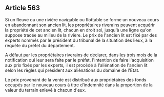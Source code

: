 Article 563
----
Si un fleuve ou une rivière navigable ou flottable se forme un nouveau cours en
abandonnant son ancien lit, les propriétaires riverains peuvent acquérir la
propriété de cet ancien lit, chacun en droit soi, jusqu'à une ligne qu'on
suppose tracée au milieu de la rivière. Le prix de l'ancien lit est fixé par des
experts nommés par le président du tribunal de la situation des lieux, à la
requête du préfet du département.

A défaut par les propriétaires riverains de déclarer, dans les trois mois de la
notification qui leur sera faite par le préfet, l'intention de faire
l'acquisition aux prix fixés par les experts, il est procédé à l'aliénation de
l'ancien lit selon les règles qui président aux aliénations du domaine de
l'Etat.

Le prix provenant de la vente est distribué aux propriétaires des fonds occupés
par le nouveau cours à titre d'indemnité dans la proportion de la valeur du
terrain enlevé à chacun d'eux.
